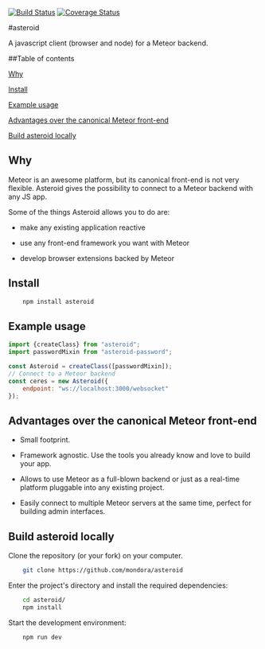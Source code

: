 [![Build Status](https://travis-ci.org/mondora/asteroid.svg?branch=master)](https://travis-ci.org/mondora/asteroid)
[![Coverage Status](https://coveralls.io/repos/mondora/asteroid/badge.png)](https://coveralls.io/r/mondora/asteroid)

#asteroid

A javascript client (browser and node) for a Meteor backend.

##Table of contents

[Why](#why)

[Install](#install)

[Example usage](#example-usage)

[Advantages over the canonical Meteor front-end](#advantages-over-the-canonical-meteor-front-end)

[Build asteroid locally](#build-asteroid-locally)

## Why

Meteor is an awesome platform, but its canonical front-end is not very flexible.
Asteroid gives the possibility to connect to a Meteor backend with any JS app.

Some of the things Asteroid allows you to do are:

*	make any existing application reactive

*	use any front-end framework you want with Meteor

*	develop browser extensions backed by Meteor

## Install

```sh
    npm install asteroid
```

## Example usage

```javascript
import {createClass} from "asteroid";
import passwordMixin from "asteroid-password";

const Asteroid = createClass([passwordMixin]);
// Connect to a Meteor backend
const ceres = new Asteroid({
    endpoint: "ws://localhost:3000/websocket"
});
```

## Advantages over the canonical Meteor front-end

* Small footprint.

* Framework agnostic. Use the tools you already know and love to build your app.

* Allows to use Meteor as a full-blown backend or just as a real-time platform
  pluggable into any existing project.

* Easily connect to multiple Meteor servers at the same time, perfect for
  building admin interfaces.


## Build asteroid locally

Clone the repository (or your fork) on your computer.

```sh
    git clone https://github.com/mondora/asteroid
```

Enter the project's directory and install the required dependencies:

```sh
    cd asteroid/
    npm install
```

Start the development environment:

```sh
    npm run dev
```

